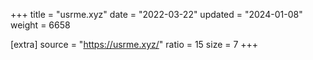 +++
title = "usrme.xyz"
date = "2022-03-22"
updated = "2024-01-08"
weight = 6658

[extra]
source = "https://usrme.xyz/"
ratio = 15
size = 7
+++
